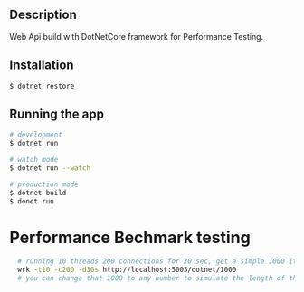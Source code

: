 
## Description

Web Api build with DotNetCore framework for Performance Testing.

## Installation

```bash
$ dotnet restore
```

## Running the app

```bash
# development
$ dotnet run

# watch mode
$ dotnet run --watch

# production mode
$ dotnet build
$ donet run
```

# Performance Bechmark testing
```bash
  # running 10 threads 200 connections for 30 sec, get a simple 1000 items list
  wrk -t10 -c200 -d30s http://localhost:5005/dotnet/1000
  # you can change that 1000 to any number to simulate the length of the tasks running on the server to see how it affect the load performance 
```



